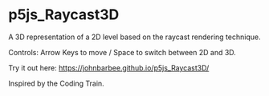 # p5js_Raycast3D
A 3D representation of a 2D level based on the raycast rendering technique.

Controls: Arrow Keys to move / Space to switch between 2D and 3D.

Try it out here: https://johnbarbee.github.io/p5js_Raycast3D/

Inspired by the Coding Train.
